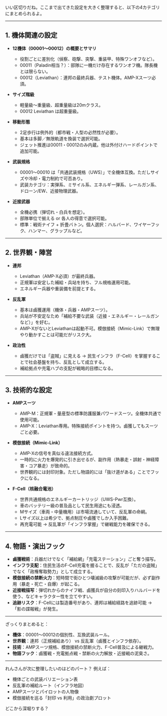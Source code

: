 いい区切りだね。ここまで出てきた設定を大きく整理すると、以下の4カテゴリにまとめられるよ。

---

## 1. 機体関連の設定

* **12機体（00001〜00012）の概要とサマリ**

  * 役割ごとに差別化（偵察、砲撃、突撃、重装甲、特殊ワンオフなど）。
  * 00011（Paladin相当？）：部隊に一機だけ存在するワンオフ機。隊長機とは限らない。
  * 00012（Leviathan）：連邦の最終兵器、テスト機体。AMP-Xスーツ必須。

* **サイズ階級**

  * 軽量級〜重量級、超重量級は20mクラス。
  * 00012 Leviathan は超重量級。

* **移動形態**

  * 2足歩行は例外的（都市戦・人型の必然性が必要）。
  * 基本は多脚／無限軌道を換装で選択可能。
  * ジェット推進は00011・00012のみ内蔵。他は外付けハードポイントで追加可能。

* **武装規格**

  * 00001〜00010 は「共通武装規格（UWS）」で全機体互換。ただしサイズや冷却・電力制約で可否あり。
  * 武装カテゴリ：実弾系、ミサイル系、エネルギー弾系、レールガン系、ドローン/EW、近接物理武器。

* **近接武器**

  * 全機必携（弾切れ・白兵を想定）。
  * 部隊単位で揃える or 各人の得意で選択可能。
  * 標準：戦術ナイフ + 折畳バトン。個人選択：ハルバード、ワイヤーフック、ハンマー、グラップルなど。

---

## 2. 世界観・陣営

* **連邦**

  * Leviathan（AMP-X必須）が最終兵器。
  * 正規軍は安定した補給・兵站を持ち、フル規格運用可能。
  * エネルギー兵器や重装備を前提とする。

* **反乱軍**

  * 基本は鹵獲運用（機体・兵器・AMPスーツ）。
  * 兵站が不安定なため「補給不要な武装（近接・エネルギー・レールガンなど）」を好む。
  * AMP-XがないとLeviathanは起動不可。模倣接続（Mimic-Link）で無理やり動かすことは可能だがリスク大。

* **政治性**

  * 鹵獲だけでは「盗賊」に見える → 民生インフラ（F-Cell）を掌握することで社会基盤を持ち、反乱として成立する。
  * 補給拠点や充電ハブの支配が戦略的目標になる。

---

## 3. 技術的な設定

* **AMPスーツ**

  * AMP-M：正規軍・量産型の標準防護服兼パワードスーツ。全機体共通で使用可能。
  * AMP-X：Leviathan専用。特殊接続ポイントを持つ。鹵獲してもスーツごと必要。

* **模倣接続（Mimic-Link）**

  * AMP-Xの信号を真似る違法接続方式。
  * 一時的に火力を爆発的に引き出せるが、副作用（熱暴走・誤射・神経障害・コア暴走）が致命的。
  * 世界観的には封印対象。ただし物語的には「抜け道がある」ことでフックになる。

* **F-Cell（核融合電池）**

  * 世界共通規格のエネルギーカートリッジ（UWS-Pwr互換）。
  * 車のバッテリー級の普及品として民生用途にも浸透。
  * Mサイズ（車両・中量機用）は市場流通していて、反乱軍の命綱。
  * Lサイズ以上は希少で、拠点制圧や鹵獲でしか入手困難。
  * 再充電可能 → 反乱軍が「インフラ掌握」で継戦能力を確保できる。

---

## 4. 物語・演出フック

* **鹵獲戦術**：兵器だけでなく「補給網」「充電ステーション」ごと奪う描写。
* **インフラ支配**：住民生活のF-Cell充電を握ることで、反乱が「ただの盗賊」でなく「政権奪取勢力」として成立する。
* **模倣接続の禁断火力**：短時間で街ひとつ壊滅級の攻撃が可能だが、必ず副作用（暴走・死亡・自爆）が起こる。
* **近接戦描写**：弾切れからのナイフ戦、鹵獲兵が自分の刻印入りハルバードを使う、などキャラクター性を立てやすい。
* **追跡リスク**：F-Cellには製造番号があり、連邦は補給経路を追跡可能 → 「影の諜報戦」が発生。

---

ざっくりまとめると：

* **機体**：00001〜00012の個別性、互換武装ルール。
* **世界観**：連邦（正規補給あり） vs 反乱軍（鹵獲とインフラ依存）。
* **技術**：AMPスーツ規格、模倣接続の禁断火力、F-Cell普及による継戦力。
* **物語フック**：鹵獲戦・充電拠点戦・禁断の火力解放・近接戦の泥臭さ。

---

れんさんが次に整理したいのはどのパート？
例えば：

* 機体ごとの武装バリエーション表
* 反乱軍の補給ルート（インフラ地図）
* AMPスーツとパイロットの人物像
* 模倣接続を巡る「封印 vs 利用」の政治劇プロット

どこから深堀りする？

